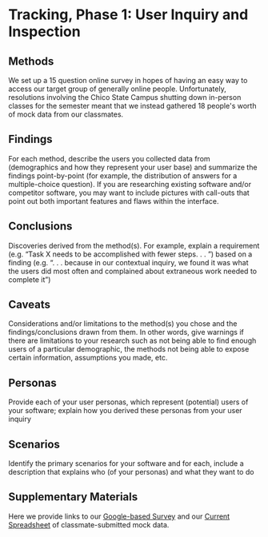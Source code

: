 # Tracking, Phase 1: User Inquiry and Inspection

## Methods

We set up a 15 question online survey in hopes of having an easy way to access our target group of generally online people.  Unfortunately, resolutions involving the Chico State Campus shutting down in-person classes for the semester meant that we instead gathered 18 people's worth of mock data from our classmates.

## Findings

For each method, describe the users you collected data from (demographics and how they represent your user base) and summarize the findings point-by-point (for example, the distribution of answers for a multiple-choice question). If you are researching existing software and/or competitor software, you may want to include pictures with call-outs that point out both important features and flaws within the interface.

## Conclusions

Discoveries derived from the method(s). For example, explain a requirement (e.g. “Task X needs to be accomplished with fewer steps. . . ”) based on a finding (e.g. “. . . because in our contextual inquiry, we found it was what the users did most often and complained about extraneous work needed to complete it”)

## Caveats

Considerations and/or limitations to the method(s) you chose and the findings/conclusions drawn from them. In other words, give warnings if there are limitations to your research such as not being able to find enough users of a particular demographic, the methods not being able to expose certain information, assumptions you made, etc.

## Personas

Provide each of your user personas, which represent (potential) users of your software; explain how you derived these personas from your user inquiry

## Scenarios

Identify the primary scenarios for your software and for each, include a description that explains who (of your personas) and what they want to do

## Supplementary Materials

Here we provide links to our [Google-based Survey](https://docs.google.com/forms/d/e/1FAIpQLSeT3nwHmzimJzybtFnBFaMCCxQLLNpwmcHNOWkNiVLyfezj9w/viewform) and our [Current Spreadsheet](https://docs.google.com/spreadsheets/d/1PAvF5Gcmp-ZjLz62SLXvHMUZtbfkSBO6nsbSMyxJ3yo/edit?usp=sharing) of classmate-submitted mock data.
